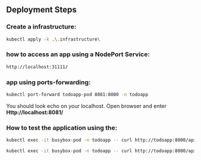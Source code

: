 ## Deployment Steps

### Create a infrastructure:
   ```bash
   kubectl apply -k .\.infrastructure\
   ```
### how to access an app using a NodePort Service:
```bash
http://localhost:31111/
   ```
###  app using ports-forwarding:
```bash
kubectl port-forward todoapp-pod 8081:8080 -n todoapp
   ```
   You should look echo on your localhost. Open browser and enter  **Http://localhost:8081/**

### How to test the application using the:
```bash
kubectl exec -it busybox-pod -n todoapp -- curl http://todoapp:8000/api/readiness/
```
```bash
kubectl exec -it busybox-pod -n todoapp -- curl http://todoapp:8000/api/liveness/
```